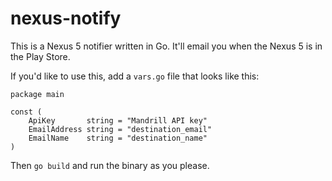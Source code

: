 nexus-notify
============

This is a Nexus 5 notifier written in Go.  It'll email you when the Nexus 5 is in the Play Store.

If you'd like to use this, add a `vars.go` file that looks like this:

```
package main

const (
	ApiKey       string = "Mandrill API key"
	EmailAddress string = "destination_email"
	EmailName    string = "destination_name"
)
```

Then `go build` and run the binary as you please.
